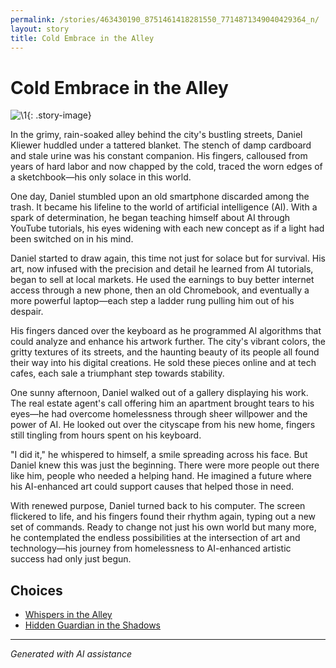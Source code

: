 ```yaml
---
permalink: /stories/463430190_8751461418281550_7714871349040429364_n/
layout: story
title: Cold Embrace in the Alley
---
```


# Cold Embrace in the Alley

![\1](/input_images/463430190_8751461418281550_7714871349040429364_n){: .story-image}

In the grimy, rain-soaked alley behind the city's bustling streets, Daniel Kliewer huddled under a tattered blanket. The stench of damp cardboard and stale urine was his constant companion. His fingers, calloused from years of hard labor and now chapped by the cold, traced the worn edges of a sketchbook—his only solace in this world.

One day, Daniel stumbled upon an old smartphone discarded among the trash. It became his lifeline to the world of artificial intelligence (AI). With a spark of determination, he began teaching himself about AI through YouTube tutorials, his eyes widening with each new concept as if a light had been switched on in his mind.

Daniel started to draw again, this time not just for solace but for survival. His art, now infused with the precision and detail he learned from AI tutorials, began to sell at local markets. He used the earnings to buy better internet access through a new phone, then an old Chromebook, and eventually a more powerful laptop—each step a ladder rung pulling him out of his despair.

His fingers danced over the keyboard as he programmed AI algorithms that could analyze and enhance his artwork further. The city's vibrant colors, the gritty textures of its streets, and the haunting beauty of its people all found their way into his digital creations. He sold these pieces online and at tech cafes, each sale a triumphant step towards stability.

One sunny afternoon, Daniel walked out of a gallery displaying his work. The real estate agent's call offering him an apartment brought tears to his eyes—he had overcome homelessness through sheer willpower and the power of AI. He looked out over the cityscape from his new home, fingers still tingling from hours spent on his keyboard.

"I did it," he whispered to himself, a smile spreading across his face. But Daniel knew this was just the beginning. There were more people out there like him, people who needed a helping hand. He imagined a future where his AI-enhanced art could support causes that helped those in need.

With renewed purpose, Daniel turned back to his computer. The screen flickered to life, and his fingers found their rhythm again, typing out a new set of commands. Ready to change not just his own world but many more, he contemplated the endless possibilities at the intersection of art and technology—his journey from homelessness to AI-enhanced artistic success had only just begun.


## Choices

* [Whispers in the Alley](/stories/20221012_105602)
* [Hidden Guardian in the Shadows](/stories/69941916-CF12-4AAE-8ABE-86BED96E8795)


---
*Generated with AI assistance*
